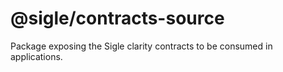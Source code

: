 # @sigle/contracts-source

Package exposing the Sigle clarity contracts to be consumed in applications.

